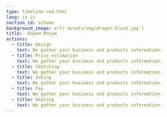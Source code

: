 ```yaml
---
type: timeline-red.html
lang: it is
section_id: scheme
background_image: url('assets/img/dragon-black.jpg')
title:  Лорем Ипсум
actions:
  - title: Design
    text: We gather your business and products information.
  - title: Price estimation
    text: We gather your business and products information.
  - title: Sketching
    text: We gather your business and products information.
  - title: Inking
    text: We gather your business and products information.
  - title: Pay
    text: We gather your business and products information.
  - title: Healing
    text: We gather your business and products information.
---
```

